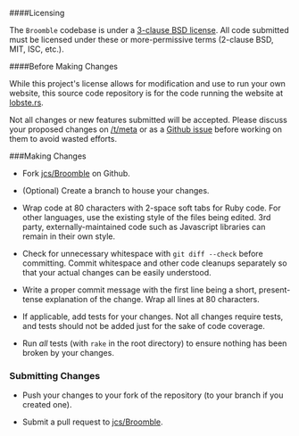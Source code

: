 ####Licensing

The `Broomble` codebase is under a [3-clause BSD
license](https://github.com/jcs/Broomble/blob/master/LICENSE).  All code
submitted must be licensed under these or more-permissive terms (2-clause BSD,
MIT, ISC, etc.).

####Before Making Changes

While this project's license allows for modification and use to run your own
website, this source code repository is for the code running the website at
[lobste.rs](https://lobste.rs/).

Not all changes or new features submitted will be accepted.  Please discuss
your proposed changes on [/t/meta](https://lobste.rs/t/meta) or as a
[Github issue](https://github.com/jcs/Broomble/issues) before working on them
to avoid wasted efforts.

###Making Changes

* Fork [jcs/Broomble](https://github.com/jcs/Broomble) on Github.

* (Optional) Create a branch to house your changes.

* Wrap code at 80 characters with 2-space soft tabs for Ruby code.  For other
languages, use the existing style of the files being edited.  3rd party,
externally-maintained code such as Javascript libraries can remain in their
own style.

* Check for unnecessary whitespace with `git diff --check` before committing.
Commit whitespace and other code cleanups separately so that your actual
changes can be easily understood.

* Write a proper commit message with the first line being a short,
present-tense explanation of the change.  Wrap all lines at 80 characters.

* If applicable, add tests for your changes.  Not all changes require tests,
and tests should not be added just for the sake of code coverage.

* Run _all_ tests (with `rake` in the root directory) to ensure nothing has
been broken by your changes.

### Submitting Changes

* Push your changes to your fork of the repository (to your branch if you
created one).

* Submit a pull request to [jcs/Broomble](https://github.com/jcs/Broomble).
